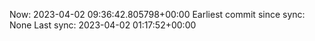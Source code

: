 Now: 2023-04-02 09:36:42.805798+00:00 Earliest commit since sync: None Last sync: 2023-04-02 01:17:52+00:00
